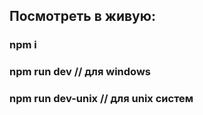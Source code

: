 ## Посмотреть в живую:
### npm i
### npm run dev // для windows
### npm run dev-unix // для unix систем
